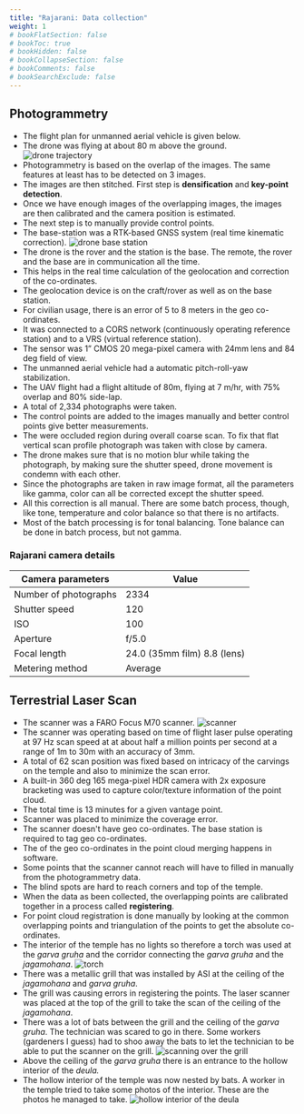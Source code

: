 ```yaml
---
title: "Rajarani: Data collection"
weight: 1
# bookFlatSection: false
# bookToc: true
# bookHidden: false
# bookCollapseSection: false
# bookComments: false
# bookSearchExclude: false
---
```

## Photogrammetry
- The flight plan for unmanned aerial vehicle is given below.
- The drone was flying at about 80 m above the ground.
![drone trajectory](drone-trajectory.png)
- Photogrammetry is based on the overlap of the images. The same features at least has to be detected on 3 images.
- The images are then stitched. First step is **densification** and **key-point detection**.
- Once we have enough images of the overlapping images, the images are then calibrated and the camera position is estimated.
- The next step is to manually provide control points.
- The base-station was a RTK-based GNSS system (real time kinematic correction).
![drone base station](base-station.jpg)
- The drone is the rover and the station is the base. The remote, the rover and the base are in communication all the time.
- This helps in the real time calculation of the geolocation and correction of the co-ordinates.
- The geolocation device is on the craft/rover as well as on the base station.
- For civilian usage, there is an error of 5 to 8 meters in the geo co-ordinates.
- It was connected to a CORS network (continuously operating reference station) and
to a VRS (virtual reference station).
- The sensor was 1” CMOS 20 mega-pixel camera with 24mm lens and 84 deg field of view.
- The unmanned aerial vehicle had a automatic pitch-roll-yaw stabilization.
- The UAV flight had a flight altitude of 80m, flying at 7 m/hr, with 75% overlap
and 80% side-lap.
- A total of 2,334 photographs were taken.
- The control points are added to the images manually and better control points
give better measurements.
- The were occluded region during overall coarse scan. To fix that flat vertical
scan profile photograph was taken with close by camera.
- The drone makes sure that is no motion blur while taking the photograph, by making sure the shutter speed, drone movement is condemn with each other.
- Since the photographs are taken in raw image format, all the parameters like gamma, color can all be corrected except the shutter speed.
- All this correction is all manual. There are some batch process, though, like tone, temperature and color balance so that there is no artifacts.
- Most of the batch processing is for tonal balancing. Tone balance can be done in batch process, but not gamma.

### Rajarani camera details

| Camera parameters     | Value                       |
| --------------------- | --------------------------- |
| Number of photographs | 2334                        |
| Shutter speed         | 120                         |
| ISO                   | 100                         |
| Aperture              | f/5.0                       |
| Focal length          | 24.0 (35mm film) 8.8 (lens) |
| Metering method       | Average                     |



## Terrestrial Laser Scan

- The scanner was a FARO Focus M70 scanner.
![scanner](scanner.png)
- The scanner was operating based on time of flight laser pulse operating at 97 Hz
scan speed at at about half a million points per second at a range of 1m to 30m
with an accuracy of 3mm.
- A total of 62 scan position was fixed based on intricacy of the carvings on
the temple and also to minimize the scan error.
- A built-in 360 deg 165 mega-pixel HDR camera with 2x exposure bracketing was used
to capture color/texture information of the point cloud.
- The total time is 13 minutes for a given vantage point.
- Scanner was placed to minimize the coverage error.
- The scanner doesn't have geo co-ordinates. The base station is required to tag geo co-ordinates.
- The of the geo co-ordinates in the point cloud merging happens in software.
- Some points that the scanner cannot reach will have to filled in manually from the photogrammetry data.
- The blind spots are hard to reach corners and top of the temple.
- When the data as been collected, the overlapping points are calibrated together in a process called **registering**.
- For point cloud registration is done manually by looking at the common overlapping points and triangulation of the points to get the absolute co-ordinates.
- The interior of the temple has no lights so therefore a torch was used at the _garva gruha_ and the corridor connecting the _garva gruha_ and the _jagamohana_.
![torch](torch.png)
- There was a metallic grill that was installed by ASI at the ceiling of the _jagamohana_ and _garva gruha_.
- The grill was causing errors in registering the points. The laser scanner was placed at the top of the grill to take the scan of the ceiling of the _jagamohana_.
- There was a lot of bats between the grill and the ceiling of the _garva gruha_. The technician was scared to go in there. Some workers (gardeners I guess) had to shoo away the bats to let the technician to be able to put the scanner on the grill.
![scanning over the grill](grill.png)
- Above the ceiling of the _garva gruha_ there is an entrance to the hollow interior of the _deula._
- The hollow interior of the temple was now nested by bats. A worker in the temple tried to take some photos of the interior. These are the photos he managed to take.
![hollow interior of the deula](hollow.png)
